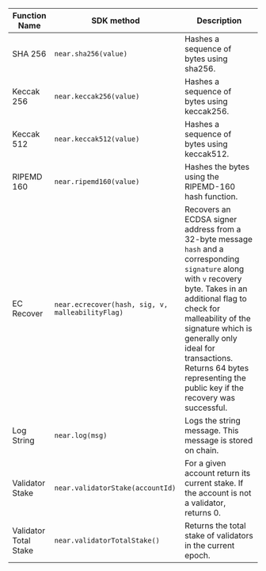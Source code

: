 <TableJsFunc>

| Function Name          | SDK method                    | Description                                                                          |
| ---------------------- | ----------------------------- | ------------------------------------------------------------------------------------ |
| SHA 256            | `near.sha256(value)`          | Hashes a sequence of bytes using sha256.   |
| Keccak 256        | `near.keccak256(value)`       | Hashes a sequence of bytes using keccak256. |
| Keccak 512                 | `near.keccak512(value)`       | Hashes a sequence of bytes using keccak512. |
| RIPEMD 160       | `near.ripemd160(value)`       | Hashes the bytes using the RIPEMD-160 hash function.   |
| EC Recover        | `near.ecrecover(hash, sig, v, malleabilityFlag)`  | Recovers an ECDSA signer address from a 32-byte message `hash` and a corresponding `signature` along with `v` recovery byte. Takes in an additional flag to check for malleability of the signature which is generally only ideal for transactions. Returns 64 bytes representing the public key if the recovery was successful. |
| Log String              | `near.log(msg)`           | Logs the string message. This message is stored on chain.                  |
| Validator Stake  | `near.validatorStake(accountId)`   | For a given account return its current stake. If the account is not a validator, returns 0. |
| Validator Total Stake  | `near.validatorTotalStake()`   | Returns the total stake of validators in the current epoch. |

</TableJsFunc>